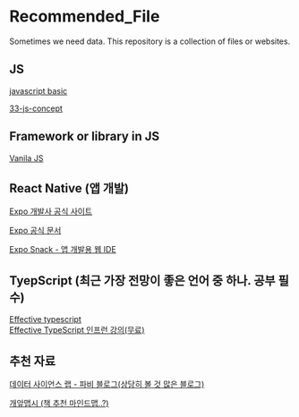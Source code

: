 # Recommended_File
 Sometimes we need data. This repository is a collection of files or websites.

## JS
 [javascript basic](https://eloquentjavascript.net)
 
 [33-js-concept](https://github.com/leonardomso/33-js-concepts)
 
 ## Framework or library in JS
 [Vanila JS](https://eloquentjavascript.net/00_intro.html)
 
 
 ## React Native (앱 개발)
 [Expo 개발사 공식 사이트](https://expo.dev/)
 
 [Expo 공식 문서](https://docs.expo.dev/)
 
 [Expo Snack - 앱 개발용 웹 IDE](https://snack.expo.dev/)
 

## TyepScript (최근 가장 전망이 좋은 언어 중 하나. 공부 필수)
[Effective typescript](https://vk.com/wall-54530371_289143?lang=en)  <br>
[Effective TypeScript 인프런 강의(무료)](https://www.inflearn.com/course/%EC%9D%B4%ED%8E%99%ED%8B%B0%EB%B8%8C-%ED%83%80%EC%9E%85%EC%8A%A4%ED%81%AC%EB%A6%BD%ED%8A%B8-%EC%8A%A4%ED%84%B0%EB%94%94)

## 추천 자료
[데이터 사이언스 랩 - 파비 블로그(상당히 볼 것 많은 블로그)](https://www.notion.so/e0f3193c40fd47ab9d65ca25ae70ca13#4b34c11e134848fe9a973998d5b5d9d7)

[개앞맵시 (책 추천 마인드맵..?)](https://www.mindmeister.com/ko/users/channel/86528)

